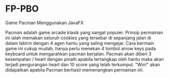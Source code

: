 # FP-PBO
Game Pacman Menggunakan JavaFX

Pacman adalah game arcade klasik yang sangat populer. Prinsip permainan ini ialah memakan seluruh cookies yang tersebar di sepanjang jalan di dalam labirin dengan 4 agen hantu yang saling mengejar. Cara bermain game ini cukup mudah, hanya perlu menekan 4 tombol arrow keys pada keyboard untuk mengarahkan pacman berjalan. Pacman akan diberi 3 kesempatan / heart dengan pinalti apabila tertangkap oleh hantu maka akan terjadi pengurangan heart dan 10 score yang telah terkumpul. "Win!" akan didapatkan apabila Pacman berhasil memenangkan permainan ini.
